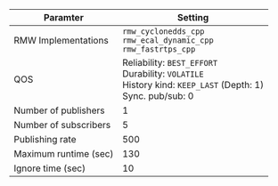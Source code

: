 | Paramter               | Setting                                                                                                                   |
|------------------------|---------------------------------------------------------------------------------------------------------------------------|
| RMW Implementations    | `rmw_cyclonedds_cpp`<br>`rmw_ecal_dynamic_cpp`<br>`rmw_fastrtps_cpp`                                                      |
| QOS                    | Reliability: `BEST_EFFORT`<br>Durability: `VOLATILE`<br>History kind: `KEEP_LAST` (Depth: 1)<br>Sync. pub/sub: 0          |
| Number of publishers   | 1                                                                                                                         |
| Number of subscribers  | 5                                                                                                                         |
| Publishing rate        | 500                                                                                                                       |
| Maximum runtime (sec)  | 130                                                                                                                       |
| Ignore time (sec)      | 10                                                                                                                        |
